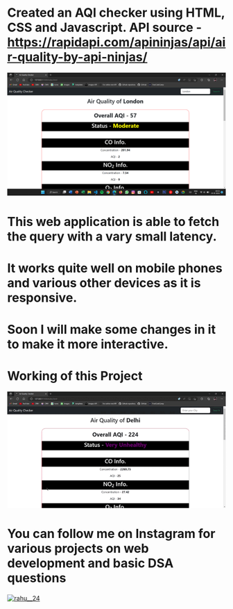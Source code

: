 # Created an AQI checker using HTML, CSS and Javascript. API source - https://rapidapi.com/apininjas/api/air-quality-by-api-ninjas/

![alt](Images/1.png)

# This web application is able to fetch the query with a vary small latency.

# It works quite well on mobile phones and various other devices as it is responsive.

# Soon I will make some changes in it to make it more interactive.

# Working of this Project

![alt](images/gif.gif)

# You can follow me on Instagram for various projects on web development and basic DSA questions

<p align="left">
<a href="https://instagram.com/rahu__24" target="blank"><img align="center" src="https://raw.githubusercontent.com/rahuldkjain/github-profile-readme-generator/master/src/images/icons/Social/instagram.svg" alt="rahu__24" height="30" width="40" /></a>
</p>
